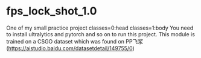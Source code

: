 # fps_lock_shot_1.0
One of my small practice project
classes=0:head
classes=1:body
You need to install ultralytics and pytorch and so on to run this project. 
This module is trained on a CSGO dataset which was found on PP飞浆(https://aistudio.baidu.com/datasetdetail/149755/0)

